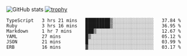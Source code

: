 ![GitHub stats](https://github-readme-stats.vercel.app/api?username=ksk001100&show_icons=true&theme=tokyonight)
[![trophy](https://github-profile-trophy.vercel.app/?username=ksk001100&theme=onedark)](https://github.com/ryo-ma/github-profile-trophy)

<!--START_SECTION:waka-->

```text
TypeScript   3 hrs 21 mins   █████████▒░░░░░░░░░░░░░░░   37.84 %
Ruby         3 hrs 16 mins   █████████▒░░░░░░░░░░░░░░░   36.95 %
Markdown     1 hr 7 mins     ███▒░░░░░░░░░░░░░░░░░░░░░   12.67 %
YAML         27 mins         █▒░░░░░░░░░░░░░░░░░░░░░░░   05.12 %
JSON         21 mins         █░░░░░░░░░░░░░░░░░░░░░░░░   03.99 %
ERB          16 mins         ▓░░░░░░░░░░░░░░░░░░░░░░░░   03.17 %
```

<!--END_SECTION:waka-->
